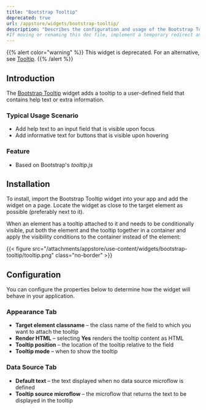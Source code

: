 ```yaml
---
title: "Bootstrap Tooltip"
deprecated: true
url: /appstore/widgets/bootstrap-tooltip/
description: "Describes the configuration and usage of the Bootstrap Tooltip widget, which is available in the Mendix Marketplace."
#If moving or renaming this doc file, implement a temporary redirect and let the respective team know they should update the URL in the product. See Mapping to Products for more details.
---
```

{{% alert color="warning" %}}
This widget is deprecated. For an alternative, see [Tooltip](/appstore/widgets/tooltip/).
{{% /alert %}}

## Introduction

The [Bootstrap Tooltip](https://marketplace.mendix.com/link/component/1939/) widget adds a tooltip to a user-defined field that contains help text or extra information.

### Typical Usage Scenario

* Add help text to an input field that is visible upon focus
* Add informative text for buttons that is visible upon hovering

### Feature

* Based on Bootstrap's *tooltip.js*

## Installation

To install, import the Bootstrap Tooltip widget into your app and add the widget on a page. Locate the widget as close to the target element as possible (preferably next to it).     

When an element has a tooltip attached to it and needs to be conditionally visible, put both the element and the tooltip together in a container and apply the visibility conditions to the container instead of the element:

{{< figure src="/attachments/appstore/use-content/widgets/bootstrap-tooltip/tooltip.png" class="no-border" >}}

## Configuration

You can configure the properties below to determine how the widget will behave in your application.

### Appearance Tab

* **Target element classname** – the class name of the field to which you want to attach the tooltip
* **Render HTML** – selecting **Yes** renders the tooltip content as HTML
* **Tooltip position** – the location of the tooltip relative to the field
* **Tooltip mode** – when to show the tooltip

### Data Source Tab

* **Default text** – the text displayed when no data source microflow is defined
* **Tooltip source microflow** – the microflow that returns the text to be displayed in the tooltip

